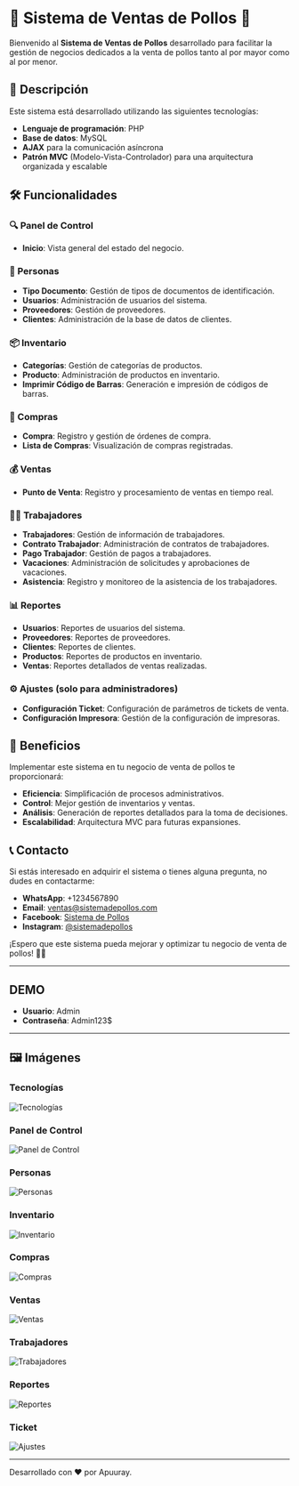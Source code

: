 # 🐔 Sistema de Ventas de Pollos 🛒

Bienvenido al **Sistema de Ventas de Pollos** desarrollado para facilitar la gestión de negocios dedicados a la venta de pollos tanto al por mayor como al por menor.

## 🌟 Descripción

Este sistema está desarrollado utilizando las siguientes tecnologías:
- **Lenguaje de programación**: PHP
- **Base de datos**: MySQL
- **AJAX** para la comunicación asíncrona
- **Patrón MVC** (Modelo-Vista-Controlador) para una arquitectura organizada y escalable

## 🛠️ Funcionalidades

### 🔍 Panel de Control
- **Inicio**: Vista general del estado del negocio.

### 👥 Personas
- **Tipo Documento**: Gestión de tipos de documentos de identificación.
- **Usuarios**: Administración de usuarios del sistema.
- **Proveedores**: Gestión de proveedores.
- **Clientes**: Administración de la base de datos de clientes.

### 📦 Inventario
- **Categorías**: Gestión de categorías de productos.
- **Producto**: Administración de productos en inventario.
- **Imprimir Código de Barras**: Generación e impresión de códigos de barras.

### 🛒 Compras
- **Compra**: Registro y gestión de órdenes de compra.
- **Lista de Compras**: Visualización de compras registradas.

### 💰 Ventas
- **Punto de Venta**: Registro y procesamiento de ventas en tiempo real.

### 👷‍♂️ Trabajadores
- **Trabajadores**: Gestión de información de trabajadores.
- **Contrato Trabajador**: Administración de contratos de trabajadores.
- **Pago Trabajador**: Gestión de pagos a trabajadores.
- **Vacaciones**: Administración de solicitudes y aprobaciones de vacaciones.
- **Asistencia**: Registro y monitoreo de la asistencia de los trabajadores.

### 📊 Reportes
- **Usuarios**: Reportes de usuarios del sistema.
- **Proveedores**: Reportes de proveedores.
- **Clientes**: Reportes de clientes.
- **Productos**: Reportes de productos en inventario.
- **Ventas**: Reportes detallados de ventas realizadas.

### ⚙️ Ajustes (solo para administradores)
- **Configuración Ticket**: Configuración de parámetros de tickets de venta.
- **Configuración Impresora**: Gestión de la configuración de impresoras.

## 🚀 Beneficios

Implementar este sistema en tu negocio de venta de pollos te proporcionará:
- **Eficiencia**: Simplificación de procesos administrativos.
- **Control**: Mejor gestión de inventarios y ventas.
- **Análisis**: Generación de reportes detallados para la toma de decisiones.
- **Escalabilidad**: Arquitectura MVC para futuras expansiones.

## 📞 Contacto

Si estás interesado en adquirir el sistema o tienes alguna pregunta, no dudes en contactarme:
- **WhatsApp**: +1234567890
- **Email**: ventas@sistemadepollos.com
- **Facebook**: [Sistema de Pollos](https://facebook.com/sistemadepollos)
- **Instagram**: [@sistemadepollos](https://instagram.com/sistemadepollos)

¡Espero que este sistema pueda mejorar y optimizar tu negocio de venta de pollos! 🐔💼

---

## DEMO

- **Usuario**: Admin
- **Contraseña**: Admin123$


---

## 🖼️ Imágenes

### Tecnologías
![Tecnologías](capturas/tecnologias.png)

### Panel de Control
![Panel de Control](capturas/01.png)

### Personas
![Personas](capturas/03.png)

### Inventario
![Inventario](capturas/06.png)

### Compras
![Compras](capturas/10.png)

### Ventas
![Ventas](capturas/14.png)

### Trabajadores
![Trabajadores](capturas/17.png)

### Reportes
![Reportes](capturas/20.png)

### Ticket
![Ajustes](capturas/22.png)



---
Desarrollado con ❤️ por Apuuray.
